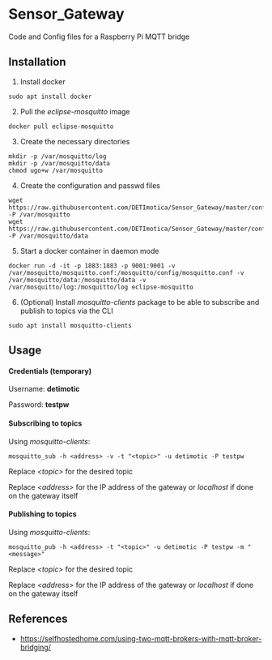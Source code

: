 # Sensor_Gateway
Code and Config files for a Raspberry Pi MQTT bridge

## Installation

1. Install docker
```
sudo apt install docker
```

2. Pull the *eclipse-mosquitto* image
```
docker pull eclipse-mosquitto
```

3. Create the necessary directories
```
mkdir -p /var/mosquitto/log
mkdir -p /var/mosquitto/data
chmod ugo+w /var/mosquitto
```

4. Create the configuration and passwd files
```
wget https://raw.githubusercontent.com/DETImotica/Sensor_Gateway/master/configuration/var/mosquitto/mosquitto.conf -P /var/mosquitto
wget https://raw.githubusercontent.com/DETImotica/Sensor_Gateway/master/configuration/var/mosquitto/data/passwd -P /var/mosquitto/data
```

5. Start a docker container in daemon mode
```
docker run -d -it -p 1883:1883 -p 9001:9001 -v /var/mosquitto/mosquitto.conf:/mosquitto/config/mosquitto.conf -v /var/mosquitto/data:/mosquitto/data -v /var/mosquitto/log:/mosquitto/log eclipse-mosquitto
```

6. (Optional) Install *mosquitto-clients* package to be able to subscribe and publish to topics via the CLI
```
sudo apt install mosquitto-clients
```

## Usage

#### Credentials (temporary)
Username: **detimotic**

Password: **testpw**  

#### Subscribing to topics
Using *mosquitto-clients*:
```
mosquitto_sub -h <address> -v -t "<topic>" -u detimotic -P testpw
```
Replace *\<topic\>* for the desired topic
 
Replace *\<address\>* for the IP address of the gateway or *localhost* if done on the gateway itself  


#### Publishing to topics
Using *mosquitto-clients*:
```
mosquitto_pub -h <address> -t "<topic>" -u detimotic -P testpw -m "<message>"
```
Replace *\<topic\>* for the desired topic
 
Replace *\<address\>* for the IP address of the gateway or *localhost* if done on the gateway itself   


## References
- https://selfhostedhome.com/using-two-mqtt-brokers-with-mqtt-broker-bridging/
